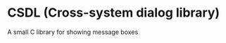 CSDL (Cross-system dialog library)
==================================

 A small C library for showing message boxes

